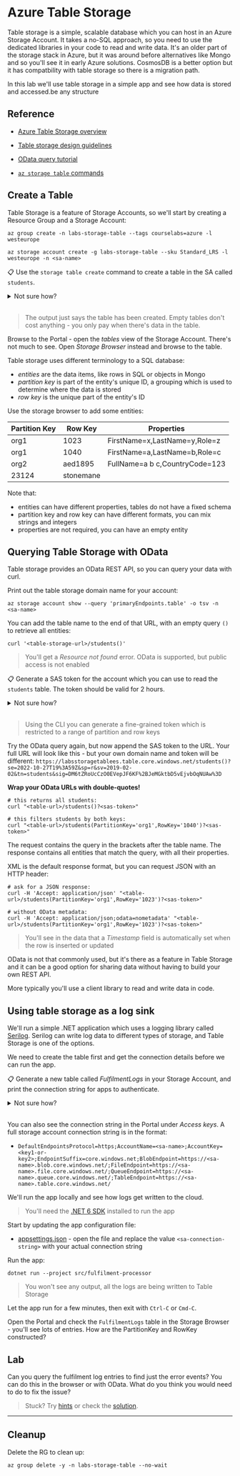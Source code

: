 # Azure Table Storage

Table storage is a simple, scalable database which you can host in an Azure Storage Account. It takes a no-SQL approach, so you need to use the dedicated libraries in your code to read and write data. It's an older part of the storage stack in Azure, but it was around before alternatives like Mongo and so you'll see it in early Azure solutions. CosmosDB is a better option but it has compatbility with table storage so there is a migration path.

In this lab we'll use table storage in a simple app and see how data is stored and accessed.be any structure

## Reference

- [Azure Table Storage overview](https://docs.microsoft.com/en-us/azure/storage/tables/table-storage-overview)

- [Table storage design guidelines](https://docs.microsoft.com/en-us/azure/storage/tables/table-storage-design-guidelines)

- [OData query tutorial](https://www.odata.org/getting-started/basic-tutorial/#queryData)

- [`az storage table` commands](https://docs.microsoft.com/en-us/cli/azure/storage/table?view=azure-cli-latest)

## Create a  Table

Table Storage is a feature of Storage Accounts, so we'll start by creating a Resource Group and a Storage Account:

```
az group create -n labs-storage-table --tags courselabs=azure -l westeurope

az storage account create -g labs-storage-table --sku Standard_LRS -l westeurope -n <sa-name> 
```

📋 Use the `storage table create` command to create a table in the SA called `students`.

<details>
  <summary>Not sure how?</summary>

```
az storage table create --help
```

The only mandatory parameters are the table name and the SA name:

```
az storage table create -n students --account-name <sa-name>
```

</details><br/>

> The output just says the table has been created. Empty tables don't cost anything - you only pay when there's data in the table.

Browse to the Portal - open the _tables_ view of the Storage Account. There's not much to see. Open _Storage Browser_ instead and browse to the table.

Table storage uses different terminology to a SQL database:

- _entities_ are the data items, like rows in SQL or objects in Mongo
- _partition key_ is part of the entity's unique ID, a grouping which is used to determine where the data is stored
- _row key_ is the unique part of the entity's ID

Use the storage browser to add some entities:

|Partition Key| Row Key | Properties|
|-|-|-|
|org1|1023|FirstName=x,LastName=y,Role=z|
|org1|1040|FirstName=a,LastName=b,Role=c|
|org2|aed1895|FullName=a b c,CountryCode=123|
|23124|stonemane||

Note that:

- entities can have different properties, tables do not have a fixed schema
- partition key and row key can have different formats, you can mix strings and integers
- properties are not required, you can have an empty entity

## Querying Table Storage with OData

Table storage provides an OData REST API, so you can query your data with curl.

Print out the table storage domain name for your account:

```
az storage account show --query 'primaryEndpoints.table' -o tsv -n <sa-name>
```

You can add the table name to the end of that URL, with an empty query `()` to retrieve all entities:

```
curl '<table-storage-url>/students()'
```

> You'll get a _Resource not found_ error. OData is supported, but public access is not enabled

📋 Generate a SAS token for the account which you can use to read the `students` table. The token should be valid for 2 hours. 

<details>
  <summary>Not sure how?</summary>

You can do this in the Portal - but the token needs to be created at the Storage Account level, not the table. Open the _Shared access signature_ blade and complete the fields for table storage.

Or with the CLI, you can get a token just for one table, and use some fancy scripts to generate the expiry date in the right format:

```
az storage table generate-sas --help 

# PowerShell:
$expiry=$(Get-Date -Date (Get-Date).AddHours(2) -UFormat +%Y-%m-%dT%H:%MZ)

# OR zsh: 
expiry=$(date -u -v+2H '+%Y-%m-%dT%H:%MZ')

# OR manually if none of the above work :)
expiry='2022-12-31T23:59Z'

az storage table generate-sas -n students --permissions r --expiry $expiry -o tsv --account-name <sa-name>
```

</details><br/>

> Using the CLI you can generate a fine-grained token which is restricted to a range of partition and row keys

Try the OData query again, but now append the SAS token to the URL. Your full URL will look like this - but your own domain name and token will be different: `https://labsstoragetablees.table.core.windows.net/students()?se=2022-10-27T19%3A59Z&sp=r&sv=2019-02-02&tn=students&sig=DM6tZRoUcCzO0EVepJF6KF%2BJeMGktbD5vEjvbOqNUAw%3D`

**Wrap your OData URLs with double-quotes!**

```
# this returns all students:
curl "<table-url>/students()?<sas-token>"

# this filters students by both keys:
curl "<table-url>/students(PartitionKey='org1',RowKey='1040')?<sas-token>"
```

The request contains the query in the brackets after the table name. The response contains all entities that match the query, with all their properties.

XML is the default response format, but you can request JSON with an HTTP header:

```
# ask for a JSON response:
curl -H 'Accept: application/json' "<table-url>/students(PartitionKey='org1',RowKey='1023')?<sas-token>"

# without OData metadata:
curl -H 'Accept: application/json;odata=nometadata' "<table-url>/students(PartitionKey='org1',RowKey='1023')?<sas-token>"
```

> You'll see in the data that a _Timestamp_ field is automatically set when the row is inserted or updated

OData is not that commonly used, but it's there as a feature in Table Storage and it can be a good option for sharing data without having to build your own REST API.

More typically you'll use a client library to read and write data in code.

## Using table storage as a log sink

We'll run a simple .NET application which uses a logging library called [Serilog](https://serilog.net). Serilog can write log data to different types of storage, and Table Storage is one of the options.

We need to create the table first and get the connection details before we can run the app.

📋 Generate a new table called _FulfilmentLogs_ in your Storage Account, and print the connection string for apps to authenticate. 

<details>
  <summary>Not sure how?</summary>

Create the new table:

```
az storage table create -n FulfilmentLogs --account-name <sa-name>
```

Print the connection string for the SA:

```
az storage account show-connection-string -g labs-storage-table -n <sa-name>
```

</details><br/>

You can also see the connection string in the Portal under _Access keys_. A full storage account connection string is in the format:

- `DefaultEndpointsProtocol=https;AccountName=<sa-name>;AccountKey=<key1-or-key2>;EndpointSuffix=core.windows.net;BlobEndpoint=https://<sa-name>.blob.core.windows.net/;FileEndpoint=https://<sa-name>.file.core.windows.net/;QueueEndpoint=https://<sa-name>.queue.core.windows.net/;TableEndpoint=https://<sa-name>.table.core.windows.net/` 

We'll run the app locally and see how logs get written to the cloud.

> You'll need the [.NET 6 SDK](https://dotnet.microsoft.com/en-us/download/dotnet/6.0) installed to run the app

Start by updating the app configuration file:

- [appsettings.json](/src/fulfilment-processor/appsettings.json) - open the file and replace the value `<sa-connection-string>` with your actual connection string

Run the app:

```
dotnet run --project src/fulfilment-processor
```

> You won't see any output, all the logs are being written to Table Storage

Let the app run for a few minutes, then exit with `Ctrl-C` or `Cmd-C`.

Open the Portal and check the `FulfilmentLogs` table in the Storage Browser - you'll see lots of entries. How are the PartitionKey and RowKey constructed?

## Lab

Can you query the fulfilment log entries to find just the error events? You can do this in the browser or with OData. What do you think you would need to do to fix the issue?

> Stuck? Try [hints](hints.md) or check the [solution](solution.md).

___

## Cleanup

Delete the RG to clean up:

```
az group delete -y -n labs-storage-table --no-wait
```
